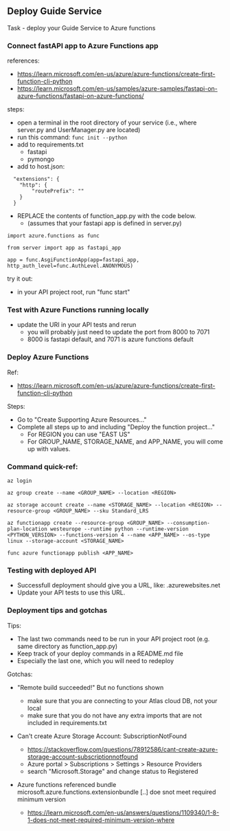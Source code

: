 ## Deploy Guide Service

Task - deploy your Guide Service to Azure functions

<!-- Directory structure (something like this, names may vary):
* user_service/
  * user_models.py
  * UserManager.py
  * user_tests.py
  * server.py
  * api_tests.py
  * [azure functions files] (function_app.py, etc.)
  * README.md -->

<!-- 
### Test with deployed DB

Test with unit tests:
- Set the conn_str in your unit tests (user_tests.py) to the deployed cluster.
- rerun and verify.

Update your server.py
- Set conn_str in server.py to URI with username / password
- Rerun API tests and verify. -->

<!-- ### Configure Atlas for access from Functions App

* Sign into MongoDB Atlas
* Security > Network Access > Add IP Address
* Add this Entry: 0.0.0.0/0 -->

### Connect fastAPI app to Azure Functions app

references:
* https://learn.microsoft.com/en-us/azure/azure-functions/create-first-function-cli-python 
* https://learn.microsoft.com/en-us/samples/azure-samples/fastapi-on-azure-functions/fastapi-on-azure-functions/

steps:
* open a terminal in the root directory of your service (i.e., where server.py and UserManager.py are located)
* run this command:
```func init --python```
* add to requirements.txt
    - fastapi
    - pymongo
* add to host.json:
```
  "extensions": {
    "http": {
        "routePrefix": ""
    }
  }
```
* REPLACE the contents of function_app.py with the code below.
  * (assumes that your fastapi app is defined in server.py)
```
import azure.functions as func

from server import app as fastapi_app

app = func.AsgiFunctionApp(app=fastapi_app, http_auth_level=func.AuthLevel.ANONYMOUS)
```

try it out:
* in your API project root, run "func start"

### Test with Azure Functions running locally

* update the URI in your API tests and rerun
  * you will probably just need to update the port from 8000 to 7071
  * 8000 is fastapi default, and 7071 is azure functions default

### Deploy Azure Functions

Ref:
* https://learn.microsoft.com/en-us/azure/azure-functions/create-first-function-cli-python

Steps:
* Go to "Create Supporting Azure Resources..."
* Complete all steps up to and including "Deploy the function project..."
  * For REGION you can use "EAST US"
  * For GROUP_NAME, STORAGE_NAME, and APP_NAME, you will come up with values.

### Command quick-ref:

```
az login

az group create --name <GROUP_NAME> --location <REGION>

az storage account create --name <STORAGE_NAME> --location <REGION> --resource-group <GROUP_NAME> --sku Standard_LRS

az functionapp create --resource-group <GROUP_NAME> --consumption-plan-location westeurope --runtime python --runtime-version <PYTHON_VERSION> --functions-version 4 --name <APP_NAME> --os-type linux --storage-account <STORAGE_NAME>

func azure functionapp publish <APP_NAME>
```

### Testing with deployed API

* Successfull deployment should give you a URL, like: <service-name>.azurewebsites.net
* Update your API tests to use this URL.

### Deployment tips and gotchas

Tips:
* The last two commands need to be run in your API project root (e.g. same directory as function_app.py)
* Keep track of your deploy commands in a README.md file
* Especially the last one, which you will need to redeploy

Gotchas:

* "Remote build succeeded!" But no functions shown
  * make sure that you are connecting to your Atlas cloud DB, not your local
  * make sure that you do not have any extra imports that are not included in requirements.txt

* Can't create Azure Storage Account: SubscriptionNotFound
  * https://stackoverflow.com/questions/78912586/cant-create-azure-storage-account-subscriptionnotfound 
  * Azure portal > Subscriptions > Settings > Resource Providers
  * search "Microsoft.Storage" and change status to Registered
* Azure functions referenced bundle microsoft.azure.functions.extensionbundle [..] doe snot meet required minimum version
  * https://learn.microsoft.com/en-us/answers/questions/1109340/1-8-1-does-not-meet-required-minimum-version-where 

